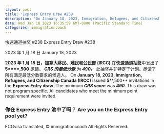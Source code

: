 ```yaml
---
layout: post
title: 'Express Entry Draw #238'
description: 'On January 18, 2023, Immigration, Refugees, and Citizenship Canada (IRCC) issued 5,500 invitations in the Express Entry draw. The minimum CRS score was 490. This draw was not program specific. All candidates who meet the minimum point requirement were invited. Are you on the Express Entry pool yet? FIND OUT IF YOU'RE ELIGIBLE BY ATTENDING OUR…'
date: Wed Jan 18 2023 16:35:59 GMT-0800 (Pacific Standard Time)
categories: immigrationcoach
---
```


快速通道抽奖 #238	Express Entry Draw #238
	
2023 年 1 月 18 日	January 18, 2023
	
**2023 年 1 月 18 日，加拿大移民、难民和公民部 (IRCC)** 在**快速通道抽签**中发出了**5****,500** 邀请。 _**CRS 的最低分数**_ 为 _**490。**_ 此抽奖并非特定于计划。邀请了所有满足最低分数要求的候选人。	On **January 18, 2023, Immigration, Refugees, and Citizenship Canada (IRCC)** issued **5****,500** invitations in the **Express Entry draw**. The minimum _**CRS score**_ was _**490.**_ This draw was not program specific. All candidates who meet the minimum point requirement were invited.
	
### 你在 Express Entry 池中了吗？	Are you on the Express Entry pool yet?

FCGvisa translated, © immigrationcoach All Rights Reserved.
